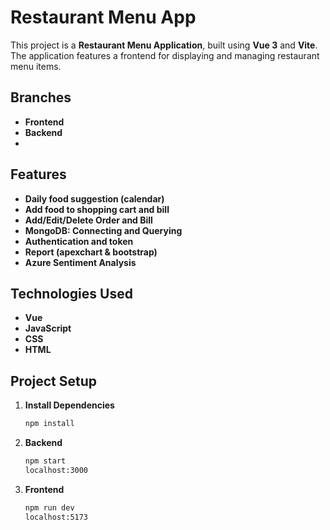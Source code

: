 # Restaurant Menu App

This project is a **Restaurant Menu Application**, built using **Vue 3** and **Vite**. The application features a frontend for displaying and managing restaurant menu items.

## Branches
- **Frontend** 
- **Backend**
- 
## Features
- **Daily food suggestion (calendar)** 
- **Add food to shopping cart and bill**
- **Add/Edit/Delete Order and Bill**
- **MongoDB: Connecting and Querying**
- **Authentication and token**
- **Report (apexchart & bootstrap)**
- **Azure Sentiment Analysis**

## Technologies Used
- **Vue** 
- **JavaScript** 
- **CSS** 
- **HTML** 

## Project Setup
1. **Install Dependencies**
   ```bash
   npm install
   
2. **Backend**
   ```bash
   npm start
   localhost:3000

3. **Frontend**
   ```bash
   npm run dev
   localhost:5173
